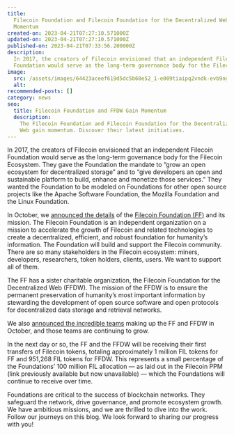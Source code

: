 ```yaml
---
title:
  Filecoin Foundation and Filecoin Foundation for the Decentralized Web Gain
  Momentum
created-on: 2023-04-21T07:27:10.571000Z
updated-on: 2023-04-21T07:27:10.571000Z
published-on: 2023-04-21T07:33:56.200000Z
description:
  In 2017, the creators of Filecoin envisioned that an independent Filecoin
  Foundation would serve as the long-term governance body for the Filecoin Ecosystem.
image:
  src: /assets/images/64423aceef619d5dc5b60e52_1-e009tiaipq2vndk-evb9ng.png
  alt:
recommended-posts: []
category: news
seo:
  title: Filecoin Foundation and FFDW Gain Momentum
  description:
    The Filecoin Foundation and Filecoin Foundation for the Decentralized
    Web gain momentum. Discover their latest initiatives.
---
```


In 2017, the creators of Filecoin envisioned that an independent Filecoin Foundation would serve as the long-term governance body for the Filecoin Ecosystem. They gave the Foundation the mandate to “grow an open ecosystem for decentralized storage” and to “give developers an open and sustainable platform to build, enhance and monetize those services.” They wanted the Foundation to be modeled on Foundations for other open source projects like the Apache Software Foundation, the Mozilla Foundation and the Linux Foundation.

In October, we [announced the details](https://www.youtube.com/watch?v=Sakannch1Dw&feature=emb_title) of the [Filecoin Foundation (FF)](https://fil.org/) and its mission. The Filecoin Foundation is an independent organization on a mission to accelerate the growth of Filecoin and related technologies to create a decentralized, efficient, and robust foundation for humanity’s information. The Foundation will build and support the Filecoin community. There are so many stakeholders in the Filecoin ecosystem: miners, developers, researchers, token holders, clients, users. We want to support all of them.

The FF has a sister charitable organization, the Filecoin Foundation for the Decentralized Web (FFDW). The mission of the FFDW is to ensure the permanent preservation of humanity’s most important information by stewarding the development of open source software and open protocols for decentralized data storage and retrieval networks.

We also [announced the incredible teams](https://www.youtube.com/watch?v=6OY4xAs3Grg&feature=emb_title) making up the FF and FFDW in October, and those teams are continuing to grow.

In the next day or so, the FF and the FFDW will be receiving their first transfers of Filecoin tokens, totaling approximately 1 million FIL tokens for FF and 951,268 FIL tokens for FFDW. This represents a small percentage of the Foundations’ 100 million FIL allocation — as laid out in the Filecoin PPM (link previously available but now unavailable) — which the Foundations will continue to receive over time.

Foundations are critical to the success of blockchain networks. They safeguard the network, drive governance, and promote ecosystem growth. We have ambitious missions, and we are thrilled to dive into the work. Follow our journeys on this blog. We look forward to sharing our progress with you!
